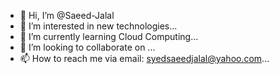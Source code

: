 - 👋 Hi, I’m @Saeed-Jalal
- 👀 I’m interested in new technologies...
- 🌱 I’m currently learning Cloud Computing...
- 💞️ I’m looking to collaborate on ...
- 📫 How to reach me via email: syedsaeedjalal@yahoo.com...

<!---
Saeed-Jalal/Saeed-Jalal is a ✨ special ✨ repository because its `README.md` (this file) appears on your GitHub profile.
You can click the Preview link to take a look at your changes.
--->
